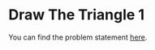 # Draw The Triangle 1

You can find the problem statement [here](https://www.hackerrank.com/challenges/draw-the-triangle-1/problem?isFullScreen=false).
